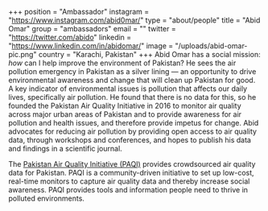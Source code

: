 +++
position = "Ambassador"
instagram = "https://www.instagram.com/abid0mar/"
type = "about/people"
title = "Abid Omar"
group = "ambassadors"
email = ""
twitter = "https://twitter.com/abido"
linkedin = "https://www.linkedin.com/in/abidomar/"
image = "/uploads/abid-omar-pic.png"
country = "Karachi, Pakistan"
+++
Abid Omar has a social mission: *how* can I help improve the environment of Pakistan? He sees the air pollution emergency in Pakistan as a silver lining — an opportunity to drive environmental awareness and change that will clean up Pakistan for good. A key indicator of environmental issues is pollution that affects our daily lives, specifically air pollution. He found that there is no data for this, so he founded the Pakistan Air Quality Initiative in 2016 to monitor air quality across major urban areas of Pakistan and to provide awareness for air pollution and health issues, and therefore provide impetus for change. Abid advocates for reducing air pollution by providing open access to air quality data, through workshops and conferences, and hopes to publish his data and findings in a scientific journal.


The [Pakistan Air Quality  Initiative (PAQI)](https://pakairquality.com/) provides crowdsourced air quality data for Pakistan. PAQI is a community-driven initiative to set up low-cost, real-time monitors to capture air quality data and thereby increase social awareness. PAQI provides tools and information people need to thrive in polluted environments.